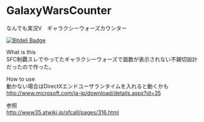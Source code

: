 GalaxyWarsCounter
=================

なんでも実況V　ギャラクシーウォーズカウンター


[![Bitdeli Badge](https://d2weczhvl823v0.cloudfront.net/kikakubu-ksg/galaxywarscounter/trend.png)](https://bitdeli.com/free "Bitdeli Badge")

What is this  
SFC制覇スレでやってたギャラクシーウォーズで面数が表示されない不親切設計だったので作った。  

How to use  
動かない場合はDirectXエンドユーザランタイムを入れると動くかも  
http://www.microsoft.com/ja-jp/download/details.aspx?id=35  


参照  
http://www35.atwiki.jp/sfcall/pages/316.html
